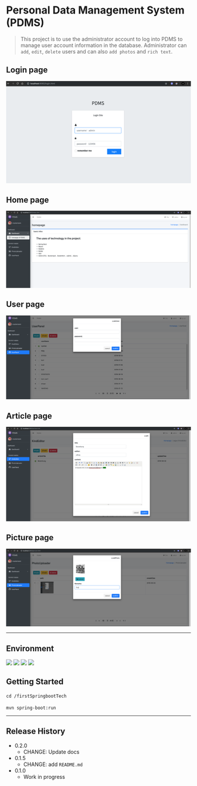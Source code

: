 # Personal Data Management System (PDMS)

> This project is to use the administrator account to log into PDMS to manage user account information in the database. Administrator can `add`, `edit`, `delete` users and can also `add photos` and `rich text`.

## Login page
![](https://github.com/mellome/MarkdownPhotos/blob/master/firstSpringbootTech/loginSeite.png)

## Home page
![](https://github.com/mellome/MarkdownPhotos/blob/master/firstSpringbootTech/homePage.png)

## User page
![](https://github.com/mellome/MarkdownPhotos/blob/master/firstSpringbootTech/userPanel.png)

## Article page
![](https://github.com/mellome/MarkdownPhotos/blob/master/firstSpringbootTech/kindEditor.png)

## Picture page
![](https://github.com/mellome/MarkdownPhotos/blob/master/firstSpringbootTech/uploader.png)

---


## Environment
![](https://img.shields.io/badge/java-1.8%2B-green) ![](https://img.shields.io/badge/maven-3.0%2B-green) ![](https://img.shields.io/badge/springBoot-5.1.9%2B-green)
![](https://img.shields.io/badge/myBatis-1.3.2-green)

## Getting Started 
```
cd /firstSpringbootTech

mvn spring-boot:run
```
---

## Release History 

* 0.2.0
    * CHANGE: Update docs
* 0.1.5
    * CHANGE: add `README.md`
* 0.1.0
    * Work in progress
